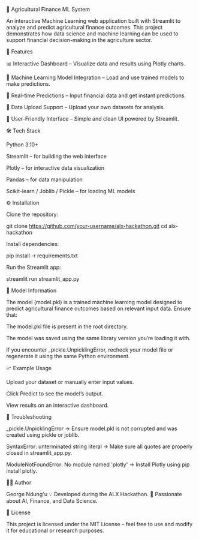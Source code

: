 🌾 Agricultural Finance ML System

An interactive Machine Learning web application built with Streamlit to analyze and predict agricultural finance outcomes.
This project demonstrates how data science and machine learning can be used to support financial decision-making in the agriculture sector.

🚀 Features

📊 Interactive Dashboard – Visualize data and results using Plotly charts.

🤖 Machine Learning Model Integration – Load and use trained models to make predictions.

🧮 Real-time Predictions – Input financial data and get instant predictions.

💾 Data Upload Support – Upload your own datasets for analysis.

🎨 User-Friendly Interface – Simple and clean UI powered by Streamlit.

🛠️ Tech Stack

Python 3.10+

Streamlit – for building the web interface

Plotly – for interactive data visualization

Pandas – for data manipulation

Scikit-learn / Joblib / Pickle – for loading ML models

⚙️ Installation

Clone the repository:

git clone https://github.com/your-username/alx-hackathon.git
cd alx-hackathon


Install dependencies:

pip install -r requirements.txt


Run the Streamlit app:

streamlit run streamlit_app.py

🧠 Model Information

The model (model.pkl) is a trained machine learning model designed to predict agricultural finance outcomes based on relevant input data.
Ensure that:

The model.pkl file is present in the root directory.

The model was saved using the same library version you’re loading it with.

If you encounter _pickle.UnpicklingError, recheck your model file or regenerate it using the same Python environment.

📈 Example Usage

Upload your dataset or manually enter input values.

Click Predict to see the model’s output.

View results on an interactive dashboard.

🧩 Troubleshooting

_pickle.UnpicklingError → Ensure model.pkl is not corrupted and was created using pickle or joblib.

SyntaxError: unterminated string literal → Make sure all quotes are properly closed in streamlit_app.py.

ModuleNotFoundError: No module named 'plotly' → Install Plotly using pip install plotly.

👨‍💻 Author

George Ndung'u
💡 Developed during the ALX Hackathon.
🧠 Passionate about AI, Finance, and Data Science.

📜 License

This project is licensed under the MIT License – feel free to use and modify it for educational or research purposes.
